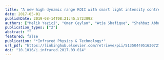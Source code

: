 ```yaml
---
title: "A new high dynamic range ROIC with smart light intensity control unit"
date: 2017-05-01
publishDate: 2019-08-14T08:21:45.572309Z
authors: ["Melik Yazici", "Omer Ceylan", "Atia Shafique", "Shahbaz Abbasi", "Arman Galioglu", "Yasar Gurbuz"]
publication_types: ["2"]
abstract: ""
featured: false
publication: "*Infrared Physics & Technology*"
url_pdf: "https://linkinghub.elsevier.com/retrieve/pii/S1350449516307277"
doi: "10.1016/j.infrared.2017.03.014"
---
```


